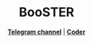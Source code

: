 <h1 align="center">BooSTER</h1>

<p align="center">
  <strong><a href="https://t.me/srcbster">Telegram channel</a></strong> |
  <strong><a href="https://t.me/d6d6i">Coder</a></strong>
</p>
